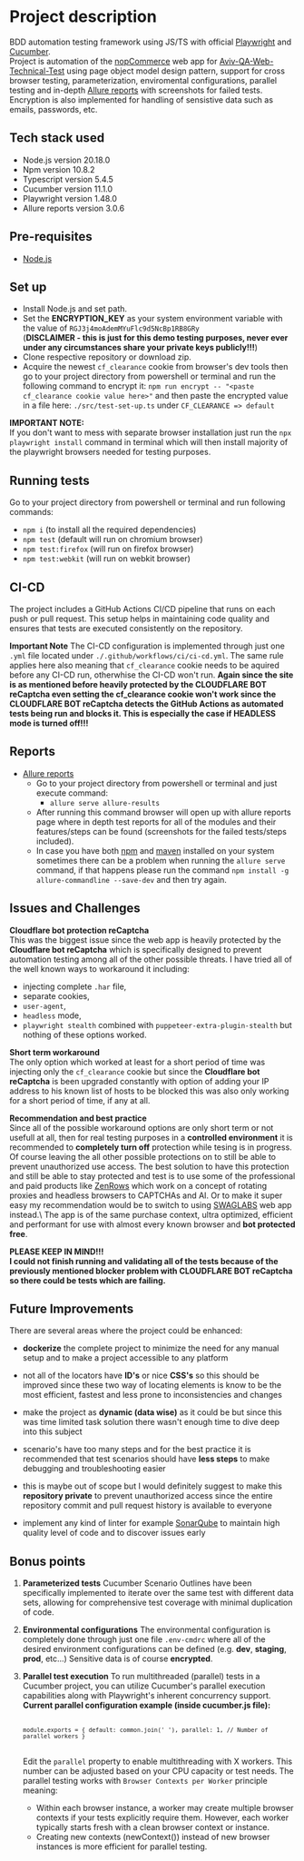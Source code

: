 # Project description
  BDD automation testing framework using JS/TS with official [Playwright](https://playwright.dev/) and [Cucumber](https://cucumber.io/).\
  Project is automation of the [nopCommerce](https://demo.nopcommerce.com/) web app for 
  [Aviv-QA-Web-Technical-Test](https://github.com/Aviv-public/Aviv-QA-Web-Technical-Test) using page object model design pattern,
  support for cross browser testing, parameterization, enviromental configurations, parallel testing and 
  in-depth [Allure reports](https://qameta.io/allure-report/) with screenshots for failed tests.\
  Encryption is also implemented for handling of sensistive data such as emails, passwords, etc.

## Tech stack used
  * Node.js version 20.18.0
  * Npm version 10.8.2
  * Typescript version 5.4.5
  * Cucumber version 11.1.0
  * Playwright version 1.48.0
  * Allure reports version 3.0.6

## Pre-requisites
  - <a href="https://nodejs.org/en" target="_blank">Node.js</a>

## Set up
  - Install Node.js and set path.
  - Set the **ENCRYPTION_KEY** as your system environment variable with the value of `RGJ3j4moAdemMYuFlc9d5NcBp1RB8GRy`\
  (**DISCLAIMER - this is just for this demo testing purposes, never ever under any circumstances share your private keys publicly!!!**)
  - Clone respective repository or download zip.
  - Acquire the newest `cf_clearance` cookie from browser's dev tools then go to your project directory from powershell or terminal and run the following command to encrypt it: `npm run encrypt -- "<paste cf_clearance cookie value here>"` and then paste the encrypted value in a file here: `./src/test-set-up.ts` under `CF_CLEARANCE => default`

**IMPORTANT NOTE:**\
  If you don't want to mess with separate browser installation just run the `npx playwright install` command in terminal which will then install majority of the playwright browsers needed for testing purposes.

## Running tests
  Go to your project directory from powershell or terminal and run following commands:
  * `npm i` (to install all the required dependencies)
  * `npm test` (default will run on chromium browser)
  * `npm test:firefox` (will run on firefox browser)
  * `npm test:webkit` (will run on webkit browser)

## CI-CD
  The project includes a GitHub Actions CI/CD pipeline that runs on each push or pull request. This setup helps in maintaining code quality and ensures that tests are executed consistently on the repository.

  **Important Note**
  The CI-CD configuration is implemented through just one `.yml` file located under `./.github/workflows/ci/ci-cd.yml`.
  The same rule applies here also meaning that `cf_clearance` cookie needs to be aquired before any CI-CD run, otherwhise the CI-CD won't run. 
  **Again since the site is as mentioned before heavily protected by the CLOUDFLARE BOT reCaptcha even setting the cf_clearance cookie won't work since the  CLOUDFLARE BOT reCaptcha detects the GitHub Actions as automated tests being run and blocks it. This is especially the case if HEADLESS mode is turned off!!!**

## Reports
  * [Allure reports](https://qameta.io/allure-report/)
    * Go to your project directory from powershell or terminal and just execute command:
      * `allure serve allure-results`
    * After running this command browser will open up with allure reports page where in depth test reports for all of
      the modules and their features/steps can be found (screenshots for the failed tests/steps included).
    * In case you have both [npm](https://www.npmjs.com/) and [maven](https://maven.apache.org/download.cgi) installed
      on your system sometimes there can be a problem when running the `allure serve` command, if that happens please
      run the command `npm install -g allure-commandline --save-dev` and then try again.

## Issues and Challenges
  **Cloudflare bot protection reCaptcha**\
  This was the biggest issue since the web app is heavily protected by the **Cloudflare bot reCaptcha** which is specifically designed to prevent automation testing among all of the other possible threats. I have tried all of the well known ways to workaround it including:
  * injecting complete `.har` file,
  * separate cookies,
  * `user-agent`,
  * `headless` mode,
  * `playwright stealth` combined with `puppeteer-extra-plugin-stealth`
  but nothing of these options worked.

  **Short term workaround**\
  The only option which worked at least for a short period of time was injecting only the `cf_clearance` cookie but since the **Cloudflare bot reCaptcha** is been upgraded constantly with option of adding your IP address to his known list of hosts to be blocked this was also only 
  working for a short period of time, if any at all.
  
  **Recommendation and best practice**\
  Since all of the possible workaround options are only short term or not usefull at all, then for real testing purposes in a **controlled environment** it is recommended to **completely turn off** protection while tesing is in progress.
  Of course leaving the all other possible protections on to still be able to prevent unauthorized use access.
  The best solution to have this protection and still be able to stay protected and test is to use some of the professional and paid products like [ZenRows](https://www.zenrows.com/) which work on a concept of rotating proxies and 
  headless browsers to CAPTCHAs and AI.
  Or to make it super easy my recommendation would be to switch to using [SWAGLABS](https://www.saucedemo.com/) web app instead.\ 
  The app is of the same purchase context, ultra optimized, efficient and performant for use with almost every known browser and **bot protected free**.

  **PLEASE KEEP IN MIND!!!**\
  **I could not finish running and validating all of the tests because of the previously mentioned blocker problem with CLOUDFLARE BOT reCaptcha so there could be tests which are failing.**

## Future Improvements
  There are several areas where the project could be enhanced:
  * **dockerize** the complete project to minimize the need for any manual setup and to make a project accessible to any platform

  * not all of the locators have **ID's** or nice **CSS's** so this should be improved since these two way of locating elements is know to be the most efficient, fastest and less prone to inconsistencies and changes

  * make the project as **dynamic (data wise)** as it could be but since this was time limited task solution there wasn't enough time to dive deep into this subject

  * scenario's have too many steps and for the best practice it is recommended that test scenarios should have 
  **less steps** to make debugging and troubleshooting easier

  * this is maybe out of scope but I would definitely suggest to make this **repository private** to prevent unauthorized access since the entire repository commit and pull request history is available to everyone

  * implement any kind of linter for example [SonarQube](https://www.sonarsource.com/products/sonarlint/) to maintain high quality level of code and to discover issues early

## Bonus points
  1. **Parameterized tests**
    Cucumber Scenario Outlines have been specifically implemented to iterate over the same test with different data sets, allowing for comprehensive test coverage with minimal duplication of code.
  
  2. **Environmental configurations**
    The environmental configuration is completely done through just one file `.env-cmdrc` where all of the desired
    environment configurations can be defined (e.g. **dev**, **staging**, **prod**, etc...)
    Sensitive data is of course **encrypted**.
  
  3. **Parallel test execution**
    To run multithreaded (parallel) tests in a Cucumber project, you can utilize Cucumber's parallel execution capabilities along with Playwright's inherent concurrency support.
    **Current parallel configuration example (inside cucumber.js file):**
    <pre> <code> ```module.exports = { default: common.join(' '), parallel: 1, // Number of parallel workers }``` </code> </pre>
    Edit the `parallel` property to enable multithreading with X workers. This number can be adjusted based on your CPU capacity or test needs.
    The parallel testing works with `Browser Contexts per Worker` principle meaning: 
      * Within each browser instance, a worker may create multiple browser contexts if your tests explicitly require them. However, each worker typically starts fresh with a clean browser context or instance.
      * Creating new contexts (newContext()) instead of new browser instances is more efficient for parallel testing.
